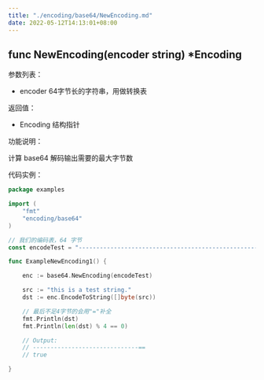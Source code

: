 ```yaml
---
title: "./encoding/base64/NewEncoding.md"
date: 2022-05-12T14:13:01+08:00
---
```

## func NewEncoding(encoder string) *Encoding

参数列表：

- encoder 64字节长的字符串，用做转换表

返回值：

- Encoding 结构指针

功能说明：

计算 base64 解码输出需要的最大字节数

代码实例：

```go
package examples

import (
    "fmt"
    "encoding/base64"
)

// 我们的编码表，64 字节
const encodeTest = "----------------------------------------------------------------"

func ExampleNewEncoding1() {

    enc := base64.NewEncoding(encodeTest)

    src := "this is a test string."
    dst := enc.EncodeToString([]byte(src))

    // 最后不足4字节的会用"="补全
    fmt.Println(dst)
    fmt.Println(len(dst) % 4 == 0)

    // Output:
    // ------------------------------==
    // true

}
```
